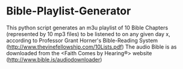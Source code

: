 Bible-Playlist-Generator
========================

This python script generates an m3u playlist of 10 Bible Chapters (represented by 10 mp3 files) to be listened to on any given day x, according to Professor Grant Horner's Bible-Reading System (http://www.thevinefellowship.com/10Lists.pdf) The audio Bible is as downloaded from the &lt;Faith Comes by Hearing®> website (http://www.bible.is/audiodownloader)
